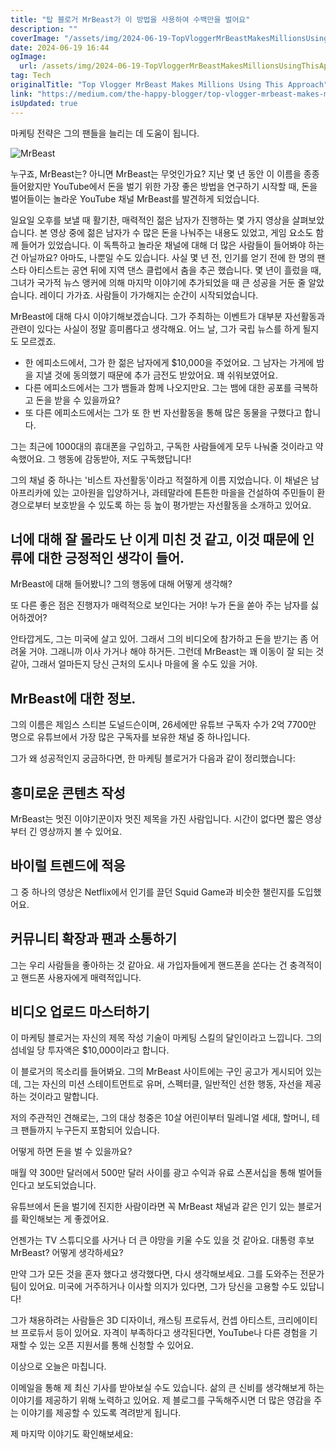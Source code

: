 ```yaml
---
title: "탑 블로거 MrBeast가 이 방법을 사용하여 수백만을 벌어요"
description: ""
coverImage: "/assets/img/2024-06-19-TopVloggerMrBeastMakesMillionsUsingThisApproach_0.png"
date: 2024-06-19 16:44
ogImage:
  url: /assets/img/2024-06-19-TopVloggerMrBeastMakesMillionsUsingThisApproach_0.png
tag: Tech
originalTitle: "Top Vlogger MrBeast Makes Millions Using This Approach"
link: "https://medium.com/the-happy-blogger/top-vlogger-mrbeast-makes-millions-using-this-approach-b17547adcbc5"
isUpdated: true
---
```


마케팅 전략은 그의 팬들을 늘리는 데 도움이 됩니다.

![MrBeast](/assets/img/2024-06-19-TopVloggerMrBeastMakesMillionsUsingThisApproach_0.png)

누구죠, MrBeast는? 아니면 MrBeast는 무엇인가요? 지난 몇 년 동안 이 이름을 종종 들어왔지만 YouTube에서 돈을 벌기 위한 가장 좋은 방법을 연구하기 시작할 때, 돈을 벌어들이는 놀라운 YouTube 채널 MrBeast를 발견하게 되었습니다.

일요일 오후를 보낼 때 활기찬, 매력적인 젊은 남자가 진행하는 몇 가지 영상을 살펴보았습니다. 본 영상 중에 젊은 남자가 수 많은 돈을 나눠주는 내용도 있었고, 게임 요소도 함께 들어가 있었습니다. 이 독특하고 놀라운 채널에 대해 더 많은 사람들이 들어봐야 하는 건 아닐까요? 아마도, 나뿐일 수도 있습니다. 사실 몇 년 전, 인기를 얻기 전에 한 명의 팬 스타 아티스트는 공연 뒤에 지역 댄스 클럽에서 춤을 추곤 했습니다. 몇 년이 흘렀을 때, 그녀가 국가적 뉴스 앵커에 의해 마지막 이야기에 추가되었을 때 큰 성공을 거둔 줄 알았습니다. 레이디 가가죠. 사람들이 가가해지는 순간이 시작되었습니다.

<!-- cozy-coder - 수평 -->

<ins class="adsbygoogle"
     style="display:block"
     data-ad-client="ca-pub-4877378276818686"
     data-ad-slot="1107185301"
     data-ad-format="auto"
     data-full-width-responsive="true"></ins>

<script>
     (adsbygoogle = window.adsbygoogle || []).push({});
</script>

MrBeast에 대해 다시 이야기해보겠습니다. 그가 주최하는 이벤트가 대부분 자선활동과 관련이 있다는 사실이 정말 흥미롭다고 생각해요. 어느 날, 그가 국립 뉴스를 하게 될지도 모르겠죠.

- 한 에피소드에서, 그가 한 젊은 남자에게 $10,000을 주었어요. 그 남자는 가게에 밤을 지낼 것에 동의했기 때문에 추가 금전도 받았어요. 꽤 쉬워보였어요.
- 다른 에피소드에서는 그가 뱀들과 함께 나오지만요. 그는 뱀에 대한 공포를 극복하고 돈을 받을 수 있을까요?
- 또 다른 에피소드에서는 그가 또 한 번 자선활동을 통해 많은 동물을 구했다고 합니다.

그는 최근에 1000대의 휴대폰을 구입하고, 구독한 사람들에게 모두 나눠줄 것이라고 약속했어요. 그 행동에 감동받아, 저도 구독했답니다!

그의 채널 중 하나는 '비스트 자선활동'이라고 적절하게 이름 지었습니다. 이 채널은 남아프리카에 있는 고아원을 입양하거나, 과테말라에 튼튼한 마을을 건설하여 주민들이 환경으로부터 보호받을 수 있도록 하는 등 높이 평가받는 자선활동을 소개하고 있어요.

<!-- cozy-coder - 수평 -->

<ins class="adsbygoogle"
     style="display:block"
     data-ad-client="ca-pub-4877378276818686"
     data-ad-slot="1107185301"
     data-ad-format="auto"
     data-full-width-responsive="true"></ins>

<script>
     (adsbygoogle = window.adsbygoogle || []).push({});
</script>

## 너에 대해 잘 몰라도 난 이게 미친 것 같고, 이것 때문에 인류에 대한 긍정적인 생각이 들어.

MrBeast에 대해 들어봤니? 그의 행동에 대해 어떻게 생각해?

또 다른 좋은 점은 진행자가 매력적으로 보인다는 거야! 누가 돈을 쏟아 주는 남자를 싫어하겠어?

안타깝게도, 그는 미국에 살고 있어. 그래서 그의 비디오에 참가하고 돈을 받기는 좀 어려울 거야. 그래니까 이사 가거나 해야 하거든. 그런데 MrBeast는 꽤 이동이 잘 되는 것 같아, 그래서 얼마든지 당신 근처의 도시나 마을에 올 수도 있을 거야.

<!-- cozy-coder - 수평 -->

<ins class="adsbygoogle"
     style="display:block"
     data-ad-client="ca-pub-4877378276818686"
     data-ad-slot="1107185301"
     data-ad-format="auto"
     data-full-width-responsive="true"></ins>

<script>
     (adsbygoogle = window.adsbygoogle || []).push({});
</script>

## MrBeast에 대한 정보.

그의 이름은 제임스 스티븐 도널드슨이며, 26세에만 유튜브 구독자 수가 2억 7700만 명으로 유튜브에서 가장 많은 구독자를 보유한 채널 중 하나입니다.

그가 왜 성공적인지 궁금하다면, 한 마케팅 블로거가 다음과 같이 정리했습니다:

## 흥미로운 콘텐츠 작성

<!-- cozy-coder - 수평 -->

<ins class="adsbygoogle"
     style="display:block"
     data-ad-client="ca-pub-4877378276818686"
     data-ad-slot="1107185301"
     data-ad-format="auto"
     data-full-width-responsive="true"></ins>

<script>
     (adsbygoogle = window.adsbygoogle || []).push({});
</script>

MrBeast는 멋진 이야기꾼이자 멋진 제목을 가진 사람입니다. 시간이 없다면 짧은 영상부터 긴 영상까지 볼 수 있어요.

## 바이럴 트렌드에 적응

그 중 하나의 영상은 Netflix에서 인기를 끌던 Squid Game과 비슷한 챌린지를 도입했어요.

## 커뮤니티 확장과 팬과 소통하기

<!-- cozy-coder - 수평 -->

<ins class="adsbygoogle"
     style="display:block"
     data-ad-client="ca-pub-4877378276818686"
     data-ad-slot="1107185301"
     data-ad-format="auto"
     data-full-width-responsive="true"></ins>

<script>
     (adsbygoogle = window.adsbygoogle || []).push({});
</script>

그는 우리 사람들을 좋아하는 것 같아요. 새 가입자들에게 핸드폰을 쏜다는 건 충격적이고 핸드폰 사용자에게 매력적입니다.

## 비디오 업로드 마스터하기

이 마케팅 블로거는 자신의 제목 작성 기술이 마케팅 스킬의 달인이라고 느낍니다. 그의 섬네일 당 투자액은 $10,000이라고 합니다.

이 블로거의 목소리를 들어봐요. 그의 MrBeast 사이트에는 구인 공고가 게시되어 있는데, 그는 자신의 미션 스테이트먼트로 유머, 스펙터클, 일반적인 선한 행동, 자선을 제공하는 것이라고 말합니다.

<!-- cozy-coder - 수평 -->

<ins class="adsbygoogle"
     style="display:block"
     data-ad-client="ca-pub-4877378276818686"
     data-ad-slot="1107185301"
     data-ad-format="auto"
     data-full-width-responsive="true"></ins>

<script>
     (adsbygoogle = window.adsbygoogle || []).push({});
</script>

저의 주관적인 견해로는, 그의 대상 청중은 10살 어린이부터 밀레니얼 세대, 할머니, 테크 팬들까지 누구든지 포함되어 있습니다.

어떻게 하면 돈을 벌 수 있을까요?

매월 약 300만 달러에서 500만 달러 사이를 광고 수익과 유료 스폰서십을 통해 벌어들인다고 보도되었습니다.

유튜브에서 돈을 벌기에 진지한 사람이라면 꼭 MrBeast 채널과 같은 인기 있는 블로거를 확인해보는 게 좋겠어요.

<!-- cozy-coder - 수평 -->

<ins class="adsbygoogle"
     style="display:block"
     data-ad-client="ca-pub-4877378276818686"
     data-ad-slot="1107185301"
     data-ad-format="auto"
     data-full-width-responsive="true"></ins>

<script>
     (adsbygoogle = window.adsbygoogle || []).push({});
</script>

언젠가는 TV 스튜디오를 사거나 더 큰 야망을 키울 수도 있을 것 같아요. 대통령 후보 MrBeast? 어떻게 생각하세요?

만약 그가 모든 것을 혼자 했다고 생각했다면, 다시 생각해보세요. 그를 도와주는 전문가 팀이 있어요. 미국에 거주하거나 이사할 의지가 있다면, 그가 당신을 고용할 수도 있답니다!

그가 채용하려는 사람들은 3D 디자이너, 캐스팅 프로듀서, 컨셉 아티스트, 크리에이티브 프로듀서 등이 있어요. 자격이 부족하다고 생각된다면, YouTube나 다른 경험을 기재할 수 있는 오픈 지원서를 통해 신청할 수 있어요.

이상으로 오늘은 마칩니다.

<!-- cozy-coder - 수평 -->

<ins class="adsbygoogle"
     style="display:block"
     data-ad-client="ca-pub-4877378276818686"
     data-ad-slot="1107185301"
     data-ad-format="auto"
     data-full-width-responsive="true"></ins>

<script>
     (adsbygoogle = window.adsbygoogle || []).push({});
</script>

이메일을 통해 제 최신 기사를 받아보실 수도 있습니다. 삶의 큰 신비를 생각해보게 하는 이야기를 제공하기 위해 노력하고 있어요. 제 블로그를 구독해주시면 더 많은 영감을 주는 이야기를 제공할 수 있도록 격려받게 됩니다.

제 마지막 이야기도 확인해보세요:
